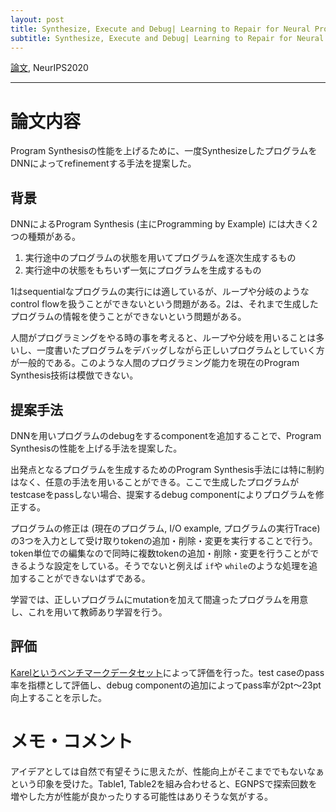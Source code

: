```yaml
---
layout: post
title: Synthesize, Execute and Debug| Learning to Repair for Neural Program Synthesis メモ
subtitle: Synthesize, Execute and Debug| Learning to Repair for Neural Program Synthesisを読んだ時の記録
---
```


[論文](https://arxiv.org/abs/2007.08095), NeurIPS2020

---

論文内容
===

Program Synthesisの性能を上げるために、一度SynthesizeしたプログラムをDNNによってrefinementする手法を提案した。


背景
---

DNNによるProgram Synthesis (主にProgramming by Example) には大きく2つの種類がある。

1. 実行途中のプログラムの状態を用いてプログラムを逐次生成するもの
2. 実行途中の状態をもちいず一気にプログラムを生成するもの

1はsequentialなプログラムの実行には適しているが、ループや分岐のようなcontrol flowを扱うことができないという問題がある。2は、それまで生成したプログラムの情報を使うことができないという問題がある。

人間がプログラミングをやる時の事を考えると、ループや分岐を用いることは多いし、一度書いたプログラムをデバッグしながら正しいプログラムとしていく方が一般的である。このような人間のプログラミング能力を現在のProgram Synthesis技術は模倣できない。



提案手法
---

DNNを用いプログラムのdebugをするcomponentを追加することで、Program Synthesisの性能を上げる手法を提案した。

出発点となるプログラムを生成するためのProgram Synthesis手法には特に制約はなく、任意の手法を用いることができる。ここで生成したプログラムがtestcaseをpassしない場合、提案するdebug componentによりプログラムを修正する。

プログラムの修正は (現在のプログラム, I/O example, プログラムの実行Trace)の3つを入力として受け取りtokenの追加・削除・変更を実行することで行う。token単位での編集なので同時に複数tokenの追加・削除・変更を行うことができるような設定をしている。そうでないと例えば `if`や `while`のような処理を追加することができないはずである。

学習では、正しいプログラムにmutationを加えて間違ったプログラムを用意し、これを用いて教師あり学習を行う。


評価
---

[Karelというベンチマークデータセット](https://msr-redmond.github.io/karel-dataset/)によって評価を行った。test caseのpass率を指標として評価し、debug componentの追加によってpass率が2pt～23pt向上することを示した。


メモ・コメント
===

アイデアとしては自然で有望そうに思えたが、性能向上がそこまででもないなぁという印象を受けた。Table1, Table2を組み合わせると、EGNPSで探索回数を増やした方が性能が良かったりする可能性はありそうな気がする。
